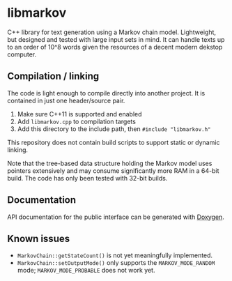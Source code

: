 # libmarkov

C++ library for text generation using a Markov chain model. Lightweight,
but designed and tested with large input sets in mind. It can handle texts up to
an order of 10^8 words given the resources of a decent modern dekstop computer.

## Compilation / linking

The code is light enough to compile directly into another project. It is 
contained in just one header/source pair.

1. Make sure C++11 is supported and enabled
2. Add `libmarkov.cpp` to compilation targets
3. Add this directory to the include path, then `#include "libmarkov.h"`

This repository does not contain build scripts to support static or dynamic
linking.

Note that the tree-based data structure holding the Markov model uses pointers
extensively and may consume significantly more RAM in a 64-bit build. The code
has only been tested with 32-bit builds.

## Documentation

API documentation for the public interface can be generated with [Doxygen][1].

## Known issues

* `MarkovChain::getStateCount()` is not yet meaningfully implemented.
* `MarkovChain::setOutputMode()` only supports the `MARKOV_MODE_RANDOM` mode;
  `MARKOV_MODE_PROBABLE` does not work yet.

[1]: http://www.stack.nl/~dimitri/doxygen/
